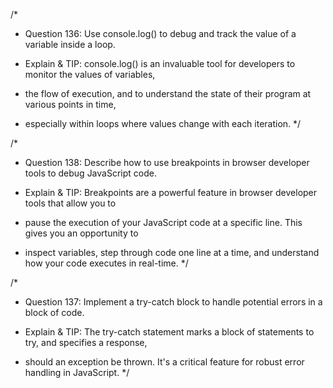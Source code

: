 /\*

- Question 136: Use console.log() to debug and track the value of a variable inside a loop.

- Explain & TIP: console.log() is an invaluable tool for developers to monitor the values of variables,
- the flow of execution, and to understand the state of their program at various points in time,
- especially within loops where values change with each iteration.
  \*/

/\*

- Question 138: Describe how to use breakpoints in browser developer tools to debug JavaScript code.

- Explain & TIP: Breakpoints are a powerful feature in browser developer tools that allow you to
- pause the execution of your JavaScript code at a specific line. This gives you an opportunity to
- inspect variables, step through code one line at a time, and understand how your code executes in real-time.
  \*/

/\*

- Question 137: Implement a try-catch block to handle potential errors in a block of code.

- Explain & TIP: The try-catch statement marks a block of statements to try, and specifies a response,
- should an exception be thrown. It's a critical feature for robust error handling in JavaScript.
  \*/
